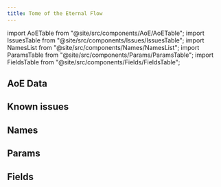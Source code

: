 ```yaml
---
title: Tome of the Eternal Flow
---
```


import AoETable from "@site/src/components/AoE/AoETable";
import IssuesTable from "@site/src/components/Issues/IssuesTable";
import NamesList from "@site/src/components/Names/NamesList";
import ParamsTable from "@site/src/components/Params/ParamsTable";
import FieldsTable from "@site/src/components/Fields/FieldsTable";

## AoE Data

<AoETable item_key="tomeoftheeternalflow" data_src="weapon" />

## Known issues

<IssuesTable item_key="tomeoftheeternalflow" data_src="weapon" />

## Names

<NamesList item_key="tomeoftheeternalflow" data_src="weapon" />

## Params

<ParamsTable item_key="tomeoftheeternalflow" data_src="weapon" />

## Fields

<FieldsTable item_key="tomeoftheeternalflow" data_src="weapon" />

